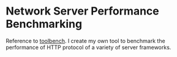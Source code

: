 # Network Server Performance Benchmarking

Reference to [toolbench](https://github.com/MagicStack/vmbench). I create my own tool to benchmark the performance of HTTP protocol of a variety of server frameworks.
